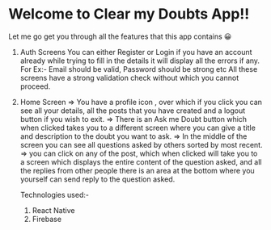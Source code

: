 # Welcome to Clear my Doubts App!!
Let me go get you through all the features that this app contains 😀

1) Auth Screens
You can either Register or Login if you have an account already
while trying to fill in the details it will display all the errors if any. For Ex:- Email should be valid, Password should be strong etc
All these screens have a strong validation check without which you cannot proceed.

2) Home Screen
=> You have a profile icon , over which if you click you can see all your details, all the posts that you have created and a logout button if you wish to exit.
=> There is an Ask me Doubt button which when clicked takes you to a different screen where you can give a title and description to the doubt you want to ask.
=> In the middle of the screen you can see all questions asked by others sorted by most recent.
=> you can click on any of the post, which when clicked will take you to a screen which displays the entire content of the question asked, and all the replies from other people
   there is an area at the bottom where you yourself can send reply to the question asked.
   
   
   Technologies used:-
   1) React Native
   2) Firebase
